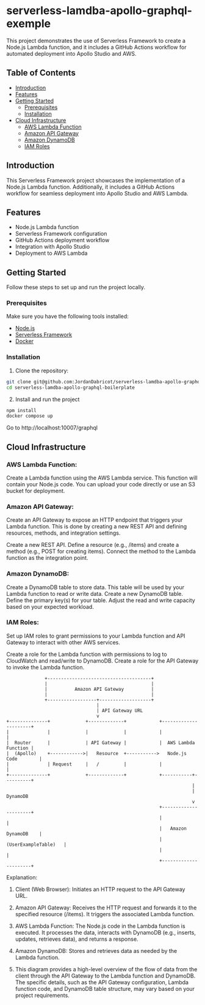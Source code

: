 # serverless-lamdba-apollo-graphql-exemple

This project demonstrates the use of Serverless Framework to create a Node.js Lambda function, and it includes a GitHub Actions workflow for automated deployment into Apollo Studio and AWS.

## Table of Contents

- [Introduction](#introduction)
- [Features](#features)
- [Getting Started](#getting-started)
    - [Prerequisites](#prerequisites)
    - [Installation](#installation)
- [Cloud Infrastructure](#cloud-infrastructure)
  - [AWS Lambda Function](#aws-lambda-function)
  - [Amazon API Gateway](#amazon-api-gateway)
  - [Amazon DynamoDB](#amazon-dynamodb)
  - [IAM Roles](#iam-roles)

## Introduction

This Serverless Framework project showcases the implementation of a Node.js Lambda function. Additionally, it includes a GitHub Actions workflow for seamless deployment into Apollo Studio and AWS Lambda.

## Features

- Node.js Lambda function
- Serverless Framework configuration
- GitHub Actions deployment workflow
- Integration with Apollo Studio
- Deployment to AWS Lambda

## Getting Started

Follow these steps to set up and run the project locally.

### Prerequisites

Make sure you have the following tools installed:

- [Node.js](https://nodejs.org/)
- [Serverless Framework](https://www.serverless.com/)
- [Docker](https://www.docker.com/)

### Installation

1. Clone the repository:

```bash
git clone git@github.com:JordanDabricot/serverless-lamdba-apollo-graphql-boilerplate.git
cd serverless-lamdba-apollo-graphql-boilerplate
```

2. Install and run the project

```bash
npm install
docker compose up
```

Go to http://localhost:10007/graphql

## Cloud Infrastructure

### AWS Lambda Function:
Create a Lambda function using the AWS Lambda service. This function will contain your Node.js code. You can upload your code directly or use an S3 bucket for deployment.

### Amazon API Gateway:
   Create an API Gateway to expose an HTTP endpoint that triggers your Lambda function. This is done by creating a new REST API and defining resources, methods, and integration settings.

Create a new REST API.
Define a resource (e.g., /items) and create a method (e.g., POST for creating items).
Connect the method to the Lambda function as the integration point.
### Amazon DynamoDB:
   Create a DynamoDB table to store data. This table will be used by your Lambda function to read or write data. Create a new DynamoDB table.
Define the primary key(s) for your table.
Adjust the read and write capacity based on your expected workload.
### IAM Roles:
   Set up IAM roles to grant permissions to your Lambda function and API Gateway to interact with other AWS services.

Create a role for the Lambda function with permissions to log to CloudWatch and read/write to DynamoDB.
Create a role for the API Gateway to invoke the Lambda function.

                  +--------------------------------------+
                  |                                      |
                  |          Amazon API Gateway          |
                  |                                      |
                  +------------------+-------------------+
                                     |
                                     | API Gateway URL
                                     v
    +--------------+             +-------------+            +----------------------+
    |              |             |             |            |                      |
    |  Router      |             | API Gateway |            |  AWS Lambda Function |
    |  (Apollo)    +------------>|   Resource  +----------->   Node.js Code        |
    |              | Request     |   /         |            |                      |
    +--------------+             +-------------+            +-----------+----------+
                                                                        |
                                                                        | DynamoDB
                                                                        v
                                                            +----------------------+
                                                            |                      |
                                                            |   Amazon DynamoDB    |
                                                            | (UserExampleTable)   |
                                                            |                      |
                                                            +----------------------+

Explanation:

1. Client (Web Browser): Initiates an HTTP request to the API Gateway URL.

2. Amazon API Gateway: Receives the HTTP request and forwards it to the specified resource (/items). It triggers the associated Lambda function.

3. AWS Lambda Function: The Node.js code in the Lambda function is executed. It processes the data, interacts with DynamoDB (e.g., inserts, updates, retrieves data), and returns a response.

4. Amazon DynamoDB: Stores and retrieves data as needed by the Lambda function.

5. This diagram provides a high-level overview of the flow of data from the client through the API Gateway to the Lambda function and DynamoDB. The specific details, such as the API Gateway configuration, Lambda function code, and DynamoDB table structure, may vary based on your project requirements.


